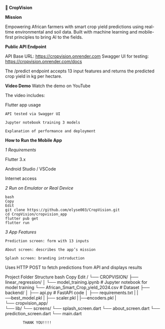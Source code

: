**🌾 CropVision**

**Mission**

Empowering African farmers with smart crop yield predictions using real-time environmental and soil data.
Built with machine learning and mobile-first principles to bring AI to the fields.

 **Public API Endpoint**


API Base URL:
 https://cropvision.onrender.com
Swagger UI for testing:
 https://cropvision.onrender.com/docs


The /predict endpoint accepts 13 input features and returns the predicted crop yield in kg per hectare.

 **Video Demo**
 Watch the demo on YouTube

The video includes:

   Flutter app usage

    API tested via Swagger UI

    Jupyter notebook training 3 models

    Explanation of performance and deployment


 **How to Run the Mobile App**

*1  Requirements*

Flutter 3.x

Android Studio / VSCode

Internet access


*2  Run on Emulator or Real Device*

    bash
    Copy
    Edit
    git clone https://github.com/elyse003/CropVision.git
    cd CropVision/cropvision_app
    flutter pub get
    flutter run


*3  App Features*

    Prediction screen: form with 13 inputs

    About screen: describes the app’s mission

    Splash screen: branding introduction

Uses HTTP POST to fetch predictions from API and displays results



 Project Folder Structure
bash
Copy
Edit
/
└── CROPVISION/
    ├── linear_regression/
    │   └── model_training.ipynb         # Jupyter notebook for model training
        └── African_Smart_Crop_yield_2024.csv # Dataset
    ├── backend/
    │   ├── api.py              # FastAPI code
    │   ├── requirements.txt
    |   |──best_model.pkl 
    |   ├── scaler.pkl
    |   |──encoders.pkl
    |          
    └── cropvision_app/                    
        └── lib/
            └── screens/
                └── splash_screen.dart
                └── about_screen.dart
                └── prediction_screen.dart
            └── main.dart


            THANK YOU!!!!   